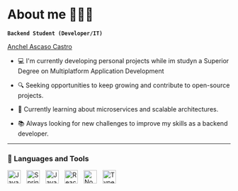 
# About me 👨🏻‍💻 

**`Backend Student (Developer/IT)`**  <div class="badge-base LI-profile-badge" data-locale="es_ES" data-size="large" data-theme="dark" data-type="HORIZONTAL" data-vanity="anchelascaso" data-version="v1"><a class="badge-base__link LI-simple-link" href="https://es.linkedin.com/in/anchelascaso?trk=profile-badge">Anchel Ascaso Castro</a></div>

- 💻 I'm currently developing personal projects while im studyn a Superior Degree on Multiplatform Application Development

- 🔍 Seeking opportunities to keep growing and contribute to open-source projects.

- 🌱 Currently learning about microservices and scalable architectures.

- 📚 Always looking for new challenges to improve my skills as a backend developer.

---

### 🧰  Languages and Tools

<img align="left" alt="Java" width="30px" style="padding-right:10px;" src="https://cdn.jsdelivr.net/gh/devicons/devicon/icons/java/java-original.svg"/>
<img align="left" alt="Spring" width="30px" style="padding-right:10px;" src="https://cdn.jsdelivr.net/gh/devicons/devicon/icons/spring/spring-original.svg" />
<img align="left" alt="JavaScript" width="30px" style="padding-right:10px;" src="https://cdn.jsdelivr.net/gh/devicons/devicon/icons/javascript/javascript-plain.svg" />
<img align="left" alt="React" width="30px" style="padding-right:10px;" src="https://cdn.jsdelivr.net/gh/devicons/devicon/icons/react/react-original.svg" />
<img align="left" alt="NodeJS" width="30px" style="padding-right:10px;" src="https://cdn.jsdelivr.net/gh/devicons/devicon/icons/nodejs/nodejs-original.svg" />
<img align="left" alt="TypeScript" width="30px" style="padding-right:10px;" src="https://cdn.jsdelivr.net/gh/devicons/devicon/icons/typescript/typescript-plain.svg" />


              
